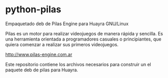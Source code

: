 python-pilas
============ 

Empaquetado deb de Pilas Engine para Huayra GNU/Linux

Pilas es un motor para realizar videojuegos de manera rápida y sencilla. 
Es una herramienta orientada a programadores casuales o principiantes, 
que quiera comenzar a realizar sus primeros videojuegos. 

http://www.pilas-engine.com.ar

Este repositorio contiene los archivos necesarios para construir un el paquete deb de pilas para Huayra.

